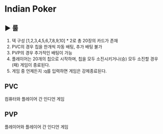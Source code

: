 # Indian Poker

## ▶️ 룰

1. 덱 구성 [1,2,3,4,5,6,7,8,9,10] \* 2로 총 20장의 카드가 존재
2. PVC의 경우 칩을 한개씩 자동 배팅, 추가 배팅 불가
3. PVP의 경우 추가적인 배팅이 가능
4. 플레이어는 20개의 칩으로 시작하며, 칩을 모두 소진시키거나(승) 모두 소진할 경우(패) 게임이 종료된다.
5. 게임 중 언제든지 :q를 입력하면 게임은 강제종료된다.

## PVC

컴퓨터와 플레이어 간 인디언 게임

## PVP

플레이어와 플레이어 간 인디언 게임
